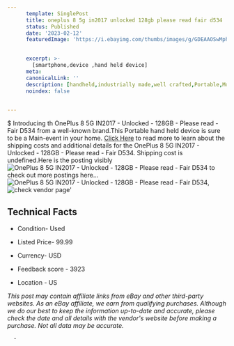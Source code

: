 ```yaml
---
      template: SinglePost
      title: oneplus 8 5g in2017 unlocked 128gb please read fair d534
      status: Published
      date: '2023-02-12'
      featuredImage: 'https://i.ebayimg.com/thumbs/images/g/GDEAAOSwMphj1V-2/s-l225.jpg'
       

      excerpt: >-
        [smartphone,device ,hand held device]
      meta:
      canonicalLink: ''
      description: [handheld,industrially made,well crafted,Portable,Mobile,Compact,Convenient,Lightweight,Maneuverable,Man-portable,Miniature,Carriable,Hand-held,Light,Holdable,Transportable,Mobile device,Pocket-sized,On-the-go,Wireless,Cordless,Compact size,Convenient size, smartphone,device ,hand held device]
      noindex: false
      

---
```

$
      Introducing th OnePlus 8 5G IN2017 - Unlocked - 128GB - Please read - Fair D534 from a well-known brand.This Portable hand held device is sure to be a Main-event in your home. [Click Here](https://www.ebay.com/itm/225382767633?hash=item3479dc1c11%3Ag%3AGDEAAOSwMphj1V-2&mkevt=1&mkcid=1&mkrid=711-53200-19255-0&campid=%253CePNCampaignId%253E&customid=%253CreferenceId%253E&toolid=10049) to read more to learn about the shipping costs and additional details for the OnePlus 8 5G IN2017 - Unlocked - 128GB - Please read - Fair D534. Shipping cost is undefined.Here is the posting visibly ![OnePlus 8 5G IN2017 - Unlocked - 128GB - Please read - Fair D534](https://i.ebayimg.com/thumbs/images/g/GDEAAOSwMphj1V-2/s-l225.jpg) to check out more postings here... ![OnePlus 8 5G IN2017 - Unlocked - 128GB - Please read - Fair D534](https://i.ebayimg.com/images/g/GDEAAOSwMphj1V-2/s-l1600.jpg), ![check vendor page](https://origin-galleryplus.ebayimg.com/ws/web/225382767633_2_0_1/225x225.jpg,https://origin-galleryplus.ebayimg.com/ws/web/225382767633_3_0_1/225x225.jpg,https://origin-galleryplus.ebayimg.com/ws/web/225382767633_4_0_1/225x225.jpg,https://origin-galleryplus.ebayimg.com/ws/web/225382767633_5_0_1/225x225.jpg,https://origin-galleryplus.ebayimg.com/ws/web/225382767633_6_0_1/225x225.jpg,https://origin-galleryplus.ebayimg.com/ws/web/225382767633_7_0_1/225x225.jpg,https://origin-galleryplus.ebayimg.com/ws/web/225382767633_8_0_1/225x225.jpg)'

      

 ## Technical Facts 



     
      

 - Condition- Used 


      

 - Listed Price- 99.99 


      

 - Currency- USD 


      

 - Feedback score - 3923 


      

 - Location - US 


      
      

 *_This post may contain affiliate links from eBay and other third-party websites. As an eBay affiliate, we earn from qualifying purchases. Although we do our best to keep the information up-to-date and accurate, please check the date and all details with the vendor's website before making a purchase. Not all data may be accurate._*




      -
